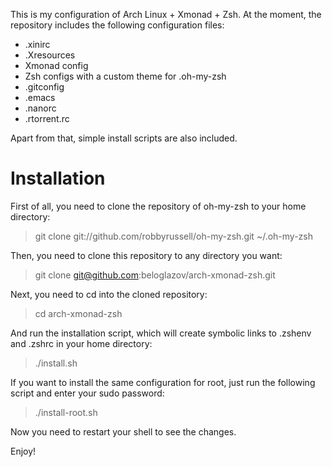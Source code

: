 This is my configuration of Arch Linux + Xmonad + Zsh. At the moment, the repository includes the following configuration files:

 * .xinirc
 * .Xresources
 * Xmonad config
 * Zsh configs with a custom theme for .oh-my-zsh
 * .gitconfig
 * .emacs
 * .nanorc
 * .rtorrent.rc

Apart from that, simple install scripts are also included.

# Installation

First of all, you need to clone the repository of oh-my-zsh to your home directory:

 > git clone git://github.com/robbyrussell/oh-my-zsh.git ~/.oh-my-zsh

Then, you need to clone this repository to any directory you want:

> git clone git@github.com:beloglazov/arch-xmonad-zsh.git

Next, you need to cd into the cloned repository:

> cd arch-xmonad-zsh

And run the installation script, which will create symbolic links to .zshenv and .zshrc in your home directory:

> ./install.sh

If you want to install the same configuration for root, just run the following script and enter your sudo password:

> ./install-root.sh

Now you need to restart your shell to see the changes.


Enjoy!
